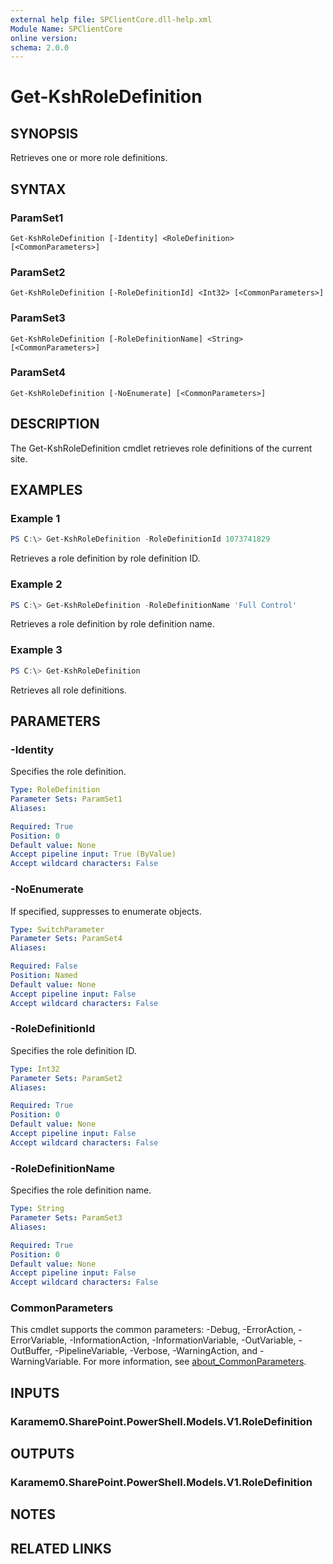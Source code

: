 ```yaml
---
external help file: SPClientCore.dll-help.xml
Module Name: SPClientCore
online version:
schema: 2.0.0
---
```


# Get-KshRoleDefinition

## SYNOPSIS
Retrieves one or more role definitions.

## SYNTAX

### ParamSet1
```
Get-KshRoleDefinition [-Identity] <RoleDefinition> [<CommonParameters>]
```

### ParamSet2
```
Get-KshRoleDefinition [-RoleDefinitionId] <Int32> [<CommonParameters>]
```

### ParamSet3
```
Get-KshRoleDefinition [-RoleDefinitionName] <String> [<CommonParameters>]
```

### ParamSet4
```
Get-KshRoleDefinition [-NoEnumerate] [<CommonParameters>]
```

## DESCRIPTION
The Get-KshRoleDefinition cmdlet retrieves role definitions of the current site.

## EXAMPLES

### Example 1
```powershell
PS C:\> Get-KshRoleDefinition -RoleDefinitionId 1073741829
```

Retrieves a role definition by role definition ID.

### Example 2
```powershell
PS C:\> Get-KshRoleDefinition -RoleDefinitionName 'Full Control'
```

Retrieves a role definition by role definition name.

### Example 3
```powershell
PS C:\> Get-KshRoleDefinition
```

Retrieves all role definitions.

## PARAMETERS

### -Identity
Specifies the role definition.

```yaml
Type: RoleDefinition
Parameter Sets: ParamSet1
Aliases:

Required: True
Position: 0
Default value: None
Accept pipeline input: True (ByValue)
Accept wildcard characters: False
```

### -NoEnumerate
If specified, suppresses to enumerate objects.

```yaml
Type: SwitchParameter
Parameter Sets: ParamSet4
Aliases:

Required: False
Position: Named
Default value: None
Accept pipeline input: False
Accept wildcard characters: False
```

### -RoleDefinitionId
Specifies the role definition ID.

```yaml
Type: Int32
Parameter Sets: ParamSet2
Aliases:

Required: True
Position: 0
Default value: None
Accept pipeline input: False
Accept wildcard characters: False
```

### -RoleDefinitionName
Specifies the role definition name.

```yaml
Type: String
Parameter Sets: ParamSet3
Aliases:

Required: True
Position: 0
Default value: None
Accept pipeline input: False
Accept wildcard characters: False
```

### CommonParameters
This cmdlet supports the common parameters: -Debug, -ErrorAction, -ErrorVariable, -InformationAction, -InformationVariable, -OutVariable, -OutBuffer, -PipelineVariable, -Verbose, -WarningAction, and -WarningVariable. For more information, see [about_CommonParameters](http://go.microsoft.com/fwlink/?LinkID=113216).

## INPUTS

### Karamem0.SharePoint.PowerShell.Models.V1.RoleDefinition

## OUTPUTS

### Karamem0.SharePoint.PowerShell.Models.V1.RoleDefinition

## NOTES

## RELATED LINKS
